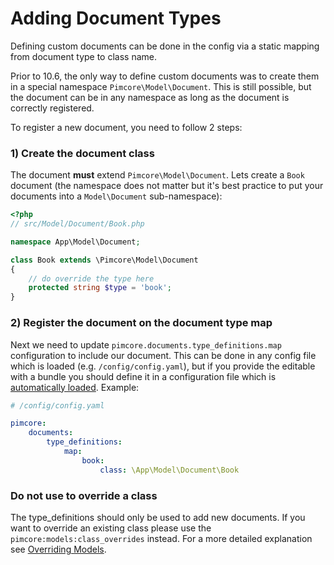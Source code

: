 # Adding Document Types

Defining custom documents can be done in the config via a static mapping from document type to class name.

Prior to 10.6, the only way to define custom documents was to create them in a special namespace `Pimcore\Model\Document`. This
is still possible, but the document can be in any namespace as long as the document is correctly registered.

To register a new document, you need to follow 2 steps:

### 1) Create the document class

The document **must** extend `Pimcore\Model\Document`. Lets create a `Book` document (the namespace does not matter
but it's best practice to put your documents into a `Model\Document` sub-namespace):

```php
<?php
// src/Model/Document/Book.php

namespace App\Model\Document;

class Book extends \Pimcore\Model\Document
{
    // do override the type here
    protected string $type = 'book';
}
```

### 2) Register the document on the document type map

Next we need to update `pimcore.documents.type_definitions.map` configuration to include our document. This can be done in any config
file which is loaded (e.g. `/config/config.yaml`), but if you provide the editable with a bundle you should define it
in a configuration file which is [automatically loaded](./03_Auto_Loading_Config_And_Routing_Definitions.md). Example:

```yaml
# /config/config.yaml

pimcore:
    documents:
        type_definitions:
            map:
                book: 
                    class: \App\Model\Document\Book
```

### Do not use to override a class

The type_definitions should only be used to add new documents.
If you want to override an existing class please use the `pimcore:models:class_overrides` instead.
For a more detailed explanation see [Overriding Models](../03_Overriding_Models.md).